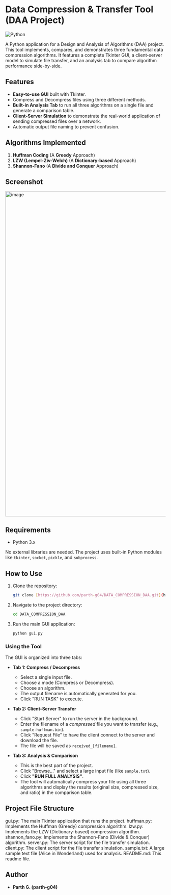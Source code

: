 # Data Compression & Transfer Tool (DAA Project)

![Python](https://img.shields.io/badge/Python-3.x-blue.svg)

A Python application for a Design and Analysis of Algorithms (DAA) project. This tool implements, compares, and demonstrates three fundamental data compression algorithms. It features a complete Tkinter GUI, a client-server model to simulate file transfer, and an analysis tab to compare algorithm performance side-by-side.

## Features

* **Easy-to-use GUI** built with Tkinter.
* Compress and Decompress files using three different methods.
* **Built-in Analysis Tab** to run all three algorithms on a single file and generate a comparison table.
* **Client-Server Simulation** to demonstrate the real-world application of sending compressed files over a network.
* Automatic output file naming to prevent confusion.

## Algorithms Implemented

1.  **Huffman Coding** (A **Greedy** Approach)
2.  **LZW (Lempel-Ziv-Welch)** (A **Dictionary-based** Approach)
3.  **Shannon-Fano** (A **Divide and Conquer** Approach)

## Screenshot
<img width="1919" height="1021" alt="image" src="https://github.com/user-attachments/assets/639cd5f4-0843-451b-a8f4-5b5f47387d51" />

## Requirements

* Python 3.x

No external libraries are needed. The project uses built-in Python modules like `tkinter`, `socket`, `pickle`, and `subprocess`.

## How to Use

1.  Clone the repository:
    ```bash
    git clone [https://github.com/parth-g04/DATA_COMPRESSION_DAA.git](https://github.com/parth-g04/DATA_COMPRESSION_DAA.git)
    ```
2.  Navigate to the project directory:
    ```bash
    cd DATA_COMPRESSION_DAA
    ```
3.  Run the main GUI application:
    ```bash
    python gui.py
    ```

### Using the Tool

The GUI is organized into three tabs:

* **Tab 1: Compress / Decompress**
    * Select a single input file.
    * Choose a mode (Compress or Decompress).
    * Choose an algorithm.
    * The output filename is automatically generated for you.
    * Click "RUN TASK" to execute.

* **Tab 2: Client-Server Transfer**
    * Click "Start Server" to run the server in the background.
    * Enter the filename of a *compressed* file you want to transfer (e.g., `sample-huffman.bin`).
    * Click "Request File" to have the client connect to the server and download the file.
    * The file will be saved as `received_[filename]`.

* **Tab 3: Analysis & Comparison**
    * This is the best part of the project.
    * Click "Browse..." and select a large input file (like `sample.txt`).
    * Click **"RUN FULL ANALYSIS"**.
    * The tool will automatically compress your file using all three algorithms and display the results (original size, compressed size, and ratio) in the comparison table.

## Project File Structure
gui.py: The main Tkinter application that runs the project.
huffman.py: Implements the Huffman (Greedy) compression algorithm.
lzw.py: Implements the LZW (Dictionary-based) compression algorithm.
shannon_fano.py: Implements the Shannon-Fano (Divide & Conquer) algorithm.
server.py: The server script for the file transfer simulation.
client.py: The client script for the file transfer simulation.
sample.txt: A large sample text file (Alice in Wonderland) used for analysis.
README.md: This readme file.
## Author

* **Parth G. (parth-g04)**
